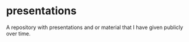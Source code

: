 # presentations

A repository with presentations and or material that I have given publicly over time.
